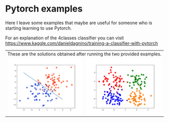 # Pytorch examples
Here I leave some examples that maybe are useful for someone who is starting learning to use Pytorch.

For an explanation of the 4classes classifier you can visit https://www.kaggle.com/danieldagnino/training-a-classifier-with-pytorch

<table>
  <tr>
    <td colspan="2"> These are the solutions obtained after running the two provided examples. </td>
  </tr>
    <td> <img src="https://github.com/DanielDagnino/pytorch_examples/blob/master/img/2%20class.png" alt="Fianl circuit" width="400" /> </td>
    <td> <img src="https://github.com/DanielDagnino/pytorch_examples/blob/master/img/4%20classes.png" alt="Valve" rotate="90" width="400" /> </td>
</table>
